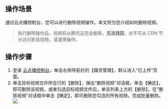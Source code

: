 ## 操作场景
通过云点播控制台，您可以进行删除视频操作。本文将为您介绍如何删除视频。
>执行删除操作后，视频将从腾讯云完全删除，**无法找回**，亦不可从 CDN 节点访问到该视频，请谨慎操作。

## 操作步骤
1. 登录 [云点播控制台](https://console.cloud.tencent.com/vod/overview)，单击左侧导航栏的【媒资管理】，默认进入“已上传”页面。
2. 单击目标视频文件所在行的【删除】，弹出“删除视频”对话框，单击【确定】，即可删除该视频，或者勾选目标视频文件后，单击列表上方的【删除】，在“删除视频”对话框中单击【确定】，即可删除您勾选的所有视频，完成批量删除。
![](https://main.qcloudimg.com/raw/af7e6c586277b28b74d2e7ce13fdcbd4.png)
